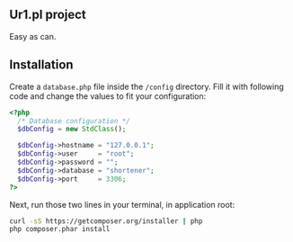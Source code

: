 Ur1.pl project
--------------

Easy as can.


## Installation

Create a `database.php` file inside the `/config` directory.
Fill it with following code and change the values to fit your configuration:

```php
<?php
  /* Database configuration */
  $dbConfig = new StdClass();

  $dbConfig->hostname = "127.0.0.1";
  $dbConfig->user     = "root";
  $dbConfig->password = "";
  $dbConfig->database = "shortener";
  $dbConfig->port     = 3306;
?>
```

Next, run those two lines in your terminal, in application root:

```bash
curl -sS https://getcomposer.org/installer | php
php composer.phar install
```